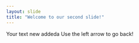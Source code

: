 ```yaml
---
layout: slide
title: "Welcome to our second slide!"
---
```

Your text new addeda
Use the left arrow to go back!
